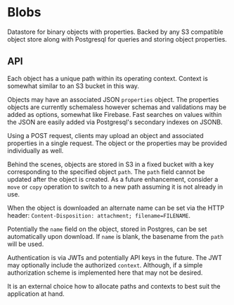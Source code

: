 # Blobs

Datastore for binary objects with properties. Backed by any S3 compatible
object store along with Postgresql for queries and storing object properties.

## API

Each object has a unique path within its operating context. Context is somewhat
similar to an S3 bucket in this way.

Objects may have an associated JSON `properties` object. The properties objects
are currently schemaless however schemas and validations may be added as
options, somewhat like Firebase. Fast searches on values within the JSON are
easily added via Postgresql's secondary indexes on JSONB.

Using a POST request, clients may upload an object and associated properties in
a single request. The object or the properties may be provided individually as
well.

Behind the scenes, objects are stored in S3 in a fixed bucket with a key
corresponding to the specified object `path`. The `path` field cannot be updated
after the object is created. As a future enhancement, consider a `move` or
`copy` operation to switch to a new path assuming it is not already in use.

When the object is downloaded an alternate name can be set via the HTTP header:
`Content-Disposition: attachment; filename=FILENAME`.

Potentially the `name` field on the object, stored in Postgres, can be set
automatically upon download. If `name` is blank, the basename from the `path`
will be used.

Authentication is via JWTs and potentially API keys in the future. The JWT may
optionally include the authorized `context`. Although, if a simple authorization
scheme is implemented here that may not be desired.

It is an external choice how to allocate paths and contexts to best suit the
application at hand.
